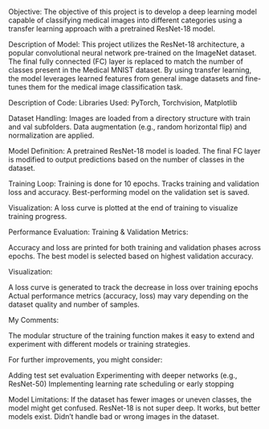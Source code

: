Objective:
The objective of this project is to develop a deep learning model capable of classifying medical images into different categories using a transfer learning approach with a pretrained ResNet-18 model.

Description of Model:
This project utilizes the ResNet-18 architecture, a popular convolutional neural network pre-trained on the ImageNet dataset. The final fully connected (FC) layer is replaced to match the number of classes present in the Medical MNIST dataset. By using transfer learning, the model leverages learned features from general image datasets and fine-tunes them for the medical image classification task.

Description of Code:
Libraries Used: PyTorch, Torchvision, Matplotlib

Dataset Handling:
Images are loaded from a directory structure with train and val subfolders.
Data augmentation (e.g., random horizontal flip) and normalization are applied.

Model Definition:
A pretrained ResNet-18 model is loaded.
The final FC layer is modified to output predictions based on the number of classes in the dataset.

Training Loop:
Training is done for 10 epochs.
Tracks training and validation loss and accuracy.
Best-performing model on the validation set is saved.

Visualization:
A loss curve is plotted at the end of training to visualize training progress.



Performance Evaluation:
Training & Validation Metrics:

Accuracy and loss are printed for both training and validation phases across epochs.
The best model is selected based on highest validation accuracy.

Visualization:

A loss curve is generated to track the decrease in loss over training epochs
Actual performance metrics (accuracy, loss) may vary depending on the dataset quality and number of samples.


My Comments:

The modular structure of the training function makes it easy to extend and experiment with different models or training strategies.

For further improvements, you might consider:

Adding test set evaluation
Experimenting with deeper networks (e.g., ResNet-50)
Implementing learning rate scheduling or early stopping

Model Limitations:
If the dataset has fewer images or uneven classes, the model might get confused.
ResNet-18 is not super deep. It works, but better models exist.
Didn’t handle bad or wrong images in the dataset.